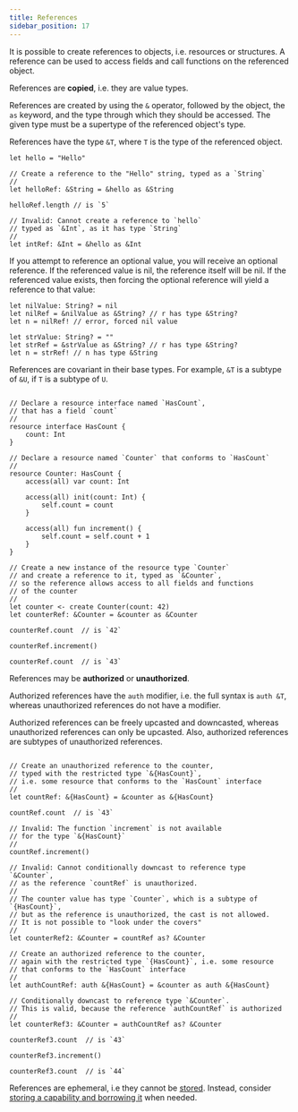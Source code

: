 ```yaml
---
title: References
sidebar_position: 17
---
```


It is possible to create references to objects, i.e. resources or structures.
A reference can be used to access fields and call functions on the referenced object.

References are **copied**, i.e. they are value types.

References are created by using the `&` operator, followed by the object,
the `as` keyword, and the type through which they should be accessed.
The given type must be a supertype of the referenced object's type.

References have the type `&T`, where `T` is the type of the referenced object.

```cadence
let hello = "Hello"

// Create a reference to the "Hello" string, typed as a `String`
//
let helloRef: &String = &hello as &String

helloRef.length // is `5`

// Invalid: Cannot create a reference to `hello`
// typed as `&Int`, as it has type `String`
//
let intRef: &Int = &hello as &Int
```

If you attempt to reference an optional value, you will receive an optional reference.
If the referenced value is nil, the reference itself will be nil. If the referenced value
exists, then forcing the optional reference will yield a reference to that value:

```cadence
let nilValue: String? = nil
let nilRef = &nilValue as &String? // r has type &String?
let n = nilRef! // error, forced nil value

let strValue: String? = ""
let strRef = &strValue as &String? // r has type &String?
let n = strRef! // n has type &String
```

References are covariant in their base types.
For example, `&T` is a subtype of `&U`, if `T` is a subtype of `U`.

```cadence

// Declare a resource interface named `HasCount`,
// that has a field `count`
//
resource interface HasCount {
    count: Int
}

// Declare a resource named `Counter` that conforms to `HasCount`
//
resource Counter: HasCount {
    access(all) var count: Int

    access(all) init(count: Int) {
        self.count = count
    }

    access(all) fun increment() {
        self.count = self.count + 1
    }
}

// Create a new instance of the resource type `Counter`
// and create a reference to it, typed as `&Counter`,
// so the reference allows access to all fields and functions
// of the counter
//
let counter <- create Counter(count: 42)
let counterRef: &Counter = &counter as &Counter

counterRef.count  // is `42`

counterRef.increment()

counterRef.count  // is `43`
```

References may be **authorized** or **unauthorized**.

Authorized references have the `auth` modifier, i.e. the full syntax is `auth &T`,
whereas unauthorized references do not have a modifier.

Authorized references can be freely upcasted and downcasted,
whereas unauthorized references can only be upcasted.
Also, authorized references are subtypes of unauthorized references.

```cadence

// Create an unauthorized reference to the counter,
// typed with the restricted type `&{HasCount}`,
// i.e. some resource that conforms to the `HasCount` interface
//
let countRef: &{HasCount} = &counter as &{HasCount}

countRef.count  // is `43`

// Invalid: The function `increment` is not available
// for the type `&{HasCount}`
//
countRef.increment()

// Invalid: Cannot conditionally downcast to reference type `&Counter`,
// as the reference `countRef` is unauthorized.
//
// The counter value has type `Counter`, which is a subtype of `{HasCount}`,
// but as the reference is unauthorized, the cast is not allowed.
// It is not possible to "look under the covers"
//
let counterRef2: &Counter = countRef as? &Counter

// Create an authorized reference to the counter,
// again with the restricted type `{HasCount}`, i.e. some resource
// that conforms to the `HasCount` interface
//
let authCountRef: auth &{HasCount} = &counter as auth &{HasCount}

// Conditionally downcast to reference type `&Counter`.
// This is valid, because the reference `authCountRef` is authorized
//
let counterRef3: &Counter = authCountRef as? &Counter

counterRef3.count  // is `43`

counterRef3.increment()

counterRef3.count  // is `44`
```

References are ephemeral, i.e they cannot be [stored](./accounts.mdx#account-storage).
Instead, consider [storing a capability and borrowing it](./capability-based-access-control.md) when needed.
